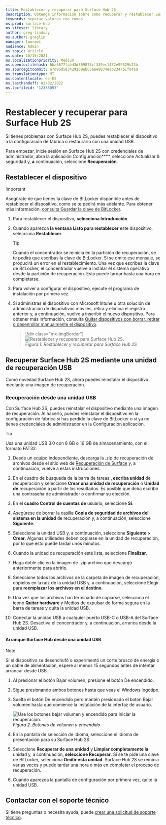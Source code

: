 ```yaml
---
title: Restablecer y recuperar para Surface Hub 2S
description: Obtenga información sobre cómo recuperar y restablecer Surface Hub 2S.
keywords: separar valores con comas
ms.prod: surface-hub
ms.sitesec: library
author: greg-lindsay
ms.author: greglin
manager: laurawi
audience: Admin
ms.topic: article
ms.date: 10/15/2021
ms.localizationpriority: Medium
ms.openlocfilehash: 6ba5677fabd3d309875cf339ec1432e99529b23b
ms.sourcegitcommit: e7d95d583429169eb65aae9034eab2347b1f04a0
ms.translationtype: MT
ms.contentlocale: es-ES
ms.lasthandoff: 02/02/2022
ms.locfileid: "12338093"
---
```

# <a name="reset-and-recovery-for-surface-hub-2s"></a>Restablecer y recuperar para Surface Hub 2S

Si tienes problemas con Surface Hub 2S, puedes restablecer el dispositivo a la configuración de fábrica o restaurarlo con una unidad USB.

Para empezar, inicie sesión en Surface Hub 2S con credenciales de administrador, abra la aplicación Configuración****, seleccione Actualizar & seguridad y, **a** continuación, seleccione **Recuperación**.

## <a name="reset-the-device"></a>Restablecer el dispositivo

   > [!IMPORTANT]
   > Asegúrate de que tienes la clave de BitLocker disponible antes de restablecer el dispositivo, como se te pedirá más adelante. Para obtener más información, [consulta Guardar la clave de BitLocker](save-bitlocker-key-surface-hub.md).

1. Para restablecer el dispositivo, **selecciona Introducción**.

2. Cuando aparezca **la ventana Listo para restablecer** este dispositivo, selecciona **Restablecer**.
  
   > [!TIP]
   > Cuando el concentrador se reinicia en la partición de recuperación, se te pedirá que escribas la clave de BitLocker. Si se omite ese mensaje, se producirá un error en el restablecimiento. Una vez que escribes la clave de BitLocker, el concentrador vuelve a instalar el sistema operativo desde la partición de recuperación. Esto puede tardar hasta una hora en completarse.
  
3. Para volver a configurar el dispositivo, ejecute el programa de instalación por primera vez.

4. Si administras el dispositivo con Microsoft Intune u otra solución de administración de dispositivos móviles, retira y elimina el registro anterior y, a continuación, vuelve a inscribir el nuevo dispositivo. Para obtener más información, consulta [Quitar dispositivos con borrar, retirar o desenrollar manualmente el dispositivo](/intune/devices-wipe).

   > [!div class="mx-imgBorder"]
   > ![*Restablecer y recuperar para Surface Hub 2S*.](images/sh2-reset.png)
   <br/>*Figura 1. Restablecer y recuperar para Surface Hub 2S*

## <a name="recover-surface-hub-2s-by-using-a-usb-recovery-drive"></a>Recuperar Surface Hub 2S mediante una unidad de recuperación USB

Como novedad Surface Hub 2S, ahora puedes reinstalar el dispositivo mediante una imagen de recuperación.

### <a name="recovery-from-a-usb-drive"></a>Recuperación desde una unidad USB

Con Surface Hub 2S, puedes reinstalar el dispositivo mediante una imagen de recuperación. Al hacerlo, puedes reinstalar el dispositivo en la configuración de fábrica si has perdido la clave de BitLocker o si ya no tienes credenciales de administrador en la Configuración aplicación.

>[!TIP]
>Usa una unidad USB 3.0 con 8 GB o 16 GB de almacenamiento, con el formato FAT32.

1. Desde un equipo independiente, descarga la .zip de recuperación de archivos desde el sitio web de [Recuperación de Surface](https://support.microsoft.com/surfacerecoveryimage?devicetype=surfacehub2s) y, a continuación, vuelve a estas instrucciones.

2. En el cuadro de búsqueda de la barra de tareas **, escriba unidad** de recuperación y seleccione **Crear una unidad de recuperación** o **Unidad de** recuperación a partir de los resultados. Es posible que deba escribir una contraseña de administrador o confirmar su elección.

3. En el **cuadro Control de cuentas de** usuario, seleccione **Sí**.

4. Asegúrese de borrar la casilla **Copia de seguridad de archivos del sistema en la unidad** de recuperación y, a continuación, seleccione **Siguiente**.

5. Seleccione la unidad USB y, a continuación, seleccione **Siguiente > Crear**.  Algunas utilidades deben copiarse en la unidad de recuperación, por lo que esto puede tardar unos minutos.

6. Cuando la unidad de recuperación esté lista, seleccione **Finalizar**.

7. Haga doble clic en la imagen de .zip archivo que descargó anteriormente para abrirlo.

8. Seleccione todos los archivos de la carpeta de imagen de recuperación, cópielos en la raíz de la unidad USB y, a continuación, seleccione Elegir para **reemplazar los archivos en el destino**.

9. Una vez que los archivos han terminado de copiarse, selecciona el icono **Quitar hardware** y Medios de expulsar de forma segura en la barra de tareas y quita la unidad USB.

10. Conectar la unidad USB a cualquier puerto USB-C o USB-A del Surface Hub 2S. Desactiva el concentrador y, a continuación, arranca desde la unidad USB.

#### <a name="boot-surface-hub-from-usb-drive"></a>Arranque Surface Hub desde una unidad USB

>[!NOTE]
>Si el dispositivo se desenchufó o experimentó un corte brusco de energía o un cable de alimentación, espere al menos 15 segundos antes de intentar arrancar desde USB.

1. Al presionar el botón Bajar volumen, presione el botón De encendido.

2. Sigue presionando ambos botones hasta que veas el Windows logotipo.

3. Suelta el botón De encendido pero mantén presionado el botón Bajar volumen hasta que comience la instalación de la interfaz de usuario.

   ![*Use los botones bajar volumen y encendido para iniciar la recuperación*.](images/sh2-keypad.png)
   <br>*Figura 2. Botones de volumen y encendido*

4. En la pantalla de selección de idioma, seleccione el idioma de presentación para su Surface Hub 2S.

5. Seleccione **Recuperar de una unidad** y **Limpiar completamente la** unidad y, a continuación, **seleccione Recuperar**. Si se te pide una clave de BitLocker, selecciona **Omitir esta unidad**. Surface Hub 2S se reinicia varias veces y puede tardar una hora o más en completar el proceso de recuperación.

6. Cuando aparezca la pantalla de configuración por primera vez, quite la unidad USB.

## <a name="contact-support"></a>Contactar con el soporte técnico

Si tiene preguntas o necesita ayuda, puede [crear una solicitud de soporte técnico](https://support.microsoft.com/supportforbusiness/productselection).
